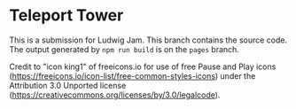 # Teleport Tower
This is a submission for Ludwig Jam. This branch contains the source code. The output generated by `npm run build` is on the `pages` branch.

Credit to "icon king1" of freeicons.io for use of free Pause and Play icons (https://freeicons.io/icon-list/free-common-styles-icons) under the Attribution 3.0 Unported license (https://creativecommons.org/licenses/by/3.0/legalcode).